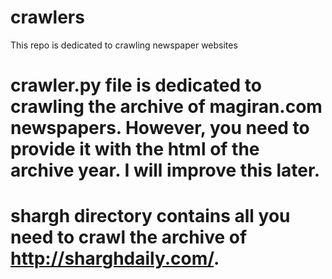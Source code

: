 # crawlers

This repo is dedicated to crawling newspaper websites
# crawler.py file is dedicated to crawling the archive of magiran.com newspapers. However, you need to provide it with the html of the archive year. I will improve this later. 
# shargh directory contains all you need to crawl the archive of http://sharghdaily.com/. 
